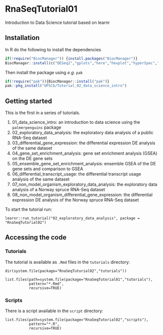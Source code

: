 # RnaSeqTutorial01

Introduction to Data Science tutorial based on learnr

## Installation

In R do the following to install the dependencies

```R
if(!require("BiocManager")) {install.packages("BiocManager")}
BiocManager::install(c("DESeq2","gplots","here","hexplot","hyperSpec","learnr","readr","tidyverse","vsn"))
```

Then install the package using _e.g._ `pak`

 ```R
 if(!require("pak")){BiocManager::install("pak")}
 pak::pkg_install("UPSCb/Tutorial_02_data_science_intro")
 ```

## Getting started

This is the first in a series of tutorials.

1. 01_data_science_intro: an introduction to data science using the `palmerpenguins` package
2. 02_exploratory_data_analysis: the exploratory data analysis of a public RNA-Seq dataset
3. 03_differential_gene_expression: the differential expression DE analysis of the same dataset
4. 04_gene_set_enrichment_analysis: gene set enrichment analysis (GSEA) on the DE gene sets
5. 05_ensemble_gene_set_enrichment_analysis: ensemble GSEA of the DE gene sets and comparison to GSEA
6. 06_differential_transcript_usage: the differential transcript usage analysis of the same dataset
7. 07_non_model_organism_exploratory_data_analysis: the exploratory data analysis of a Norway spruce RNA-Seq dataset
8. 08_non_model_organism_differential_gene_expression: the differential expression DE analysis of the Norway spruce RNA-Seq dataset

To start the tutorial run:

```{r tutorial}
learnr::run_tutorial("02_exploratory_data_analysis", package = "RnaSeqTutorial02")
```

## Accessing the code

### Tutorials

The tutorial is available as `.Rmd` files in the `tutorials` directory:

```{r tutorial list}
dir(system.file(package="RnaSeqTutorial02","tutorials"))
```

```{r tutorial paths}
list.files(path=system.file(package="RnaSeqTutorial01","tutorials"),
           pattern="*.Rmd",
           recursive=TRUE)
```

### Scripts

There is a script available in the `script` directory:

```{r script paths}
list.files(path=system.file(package="RnaSeqTutorial02","scripts"),
           pattern="*.R",
           recursive=TRUE)
```
